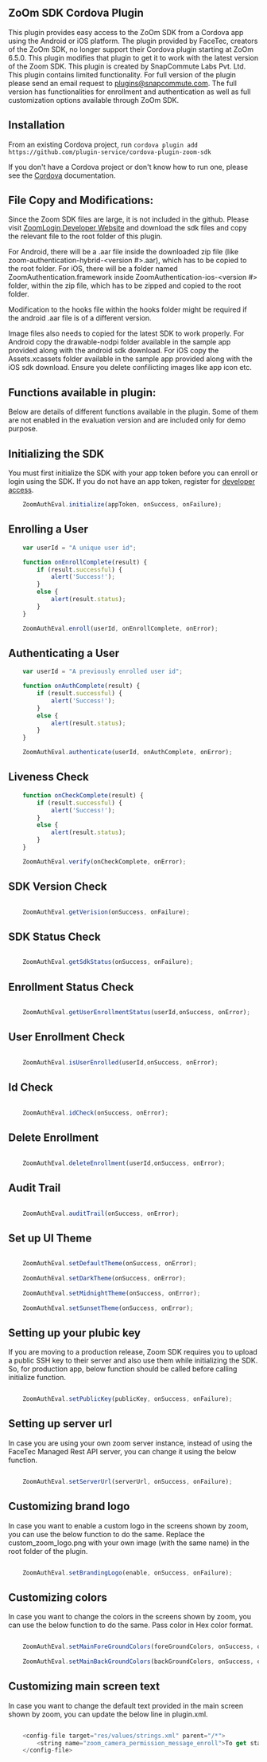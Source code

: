 
ZoOm SDK Cordova Plugin
-----------------------

This plugin provides easy access to the ZoOm SDK from a Cordova app using the Android or iOS platform. The plugin provided by FaceTec, creators of the ZoOm SDK, no longer support their Cordova plugin starting at ZoOm 6.5.0.  This plugin modifies that plugin to get it to work with the latest version of the Zoom SDK.  This plugin is created by SnapCommute Labs Pvt. Ltd.  This plugin contains limited functionality.  For full version of the plugin please send an email request to plugins@snapcommute.com. The full version has functionalities for enrollment and authentication as well as full customization options available through ZoOm SDK.

Installation
---------------
From an existing Cordova project, run `cordova plugin add https://github.com/plugin-service/cordova-plugin-zoom-sdk`

If you don't have a Cordova project or don't know how to run one, please see the [Cordova](https://cordova.apache.org/#getstarted) documentation.

File Copy and Modifications:
-
Since the Zoom SDK files are large, it is not included in the github. Please visit [ZoomLogin Developer Website](https://dev.zoomlogin.com) and download the sdk files and copy the relevant file to the root folder of this plugin.

For Android, there will be a .aar file inside the downloaded zip file (like zoom-authentication-hybrid-<version #>.aar), which has to be copied to the root folder. For iOS, there will be a folder named ZoomAuthentication.framework inside ZoomAuthentication-ios-<version #> folder, within the zip file, which has to be zipped and copied to the root folder.

Modification to the hooks file within the hooks folder might be required if the android .aar file is of a different version.

Image files also needs to copied for the latest SDK to work properly. For Android copy the drawable-nodpi folder available in the sample app provided along with the android sdk download. For iOS copy the Assets.xcassets folder available in the sample app provided along with the iOS sdk download. Ensure you delete confilicting images like app icon etc.

Functions available in plugin:
-

Below are details of different functions available in the plugin. Some of them are not enabled in the evaluation version and are included only for demo purpose.

Initializing the SDK
--------------------
You must first initialize the SDK with your app token before you can enroll or login using the SDK. If you do not have an app token, register for [developer access](https://dev.zoomlogin.com/).

```javascript
    ZoomAuthEval.initialize(appToken, onSuccess, onFailure);
```

Enrolling a User
----------------
```javascript
    var userId = "A unique user id";

    function onEnrollComplete(result) {
        if (result.successful) {
            alert('Success!');
        }
        else {
            alert(result.status);
        }
    }

    ZoomAuthEval.enroll(userId, onEnrollComplete, onError);
```


Authenticating a User
---------------------
```javascript
    var userId = "A previously enrolled user id";

    function onAuthComplete(result) {
        if (result.successful) {
            alert('Success!');
        }
        else {
            alert(result.status);
        }
    }

    ZoomAuthEval.authenticate(userId, onAuthComplete, onError);
```

Liveness Check
---------------------
```javascript
    function onCheckComplete(result) {
        if (result.successful) {
            alert('Success!');
        }
        else {
            alert(result.status);
        }
    }

    ZoomAuthEval.verify(onCheckComplete, onError);
```

SDK Version Check
---------------------
```javascript

    ZoomAuthEval.getVerision(onSuccess, onFailure);

```

SDK Status Check
---------------------
```javascript

    ZoomAuthEval.getSdkStatus(onSuccess, onFailure);

```

Enrollment Status Check
---------------------
```javascript

    ZoomAuthEval.getUserEnrollmentStatus(userId,onSuccess, onError);

```

User Enrollment Check
---------------------
```javascript

    ZoomAuthEval.isUserEnrolled(userId,onSuccess, onError);
```

Id Check
---------------------
```javascript
  
    ZoomAuthEval.idCheck(onSuccess, onError);
```

Delete Enrollment 
---------------------
```javascript

    ZoomAuthEval.deleteEnrollment(userId,onSuccess, onError);
```

Audit Trail
---------------------
```javascript

    ZoomAuthEval.auditTrail(onSuccess, onError);
```

Set up UI Theme
---------------------
```javascript

    ZoomAuthEval.setDefaultTheme(onSuccess, onError);
    
    ZoomAuthEval.setDarkTheme(onSuccess, onError);
        
    ZoomAuthEval.setMidnightTheme(onSuccess, onError);
            
    ZoomAuthEval.setSunsetTheme(onSuccess, onError);
```


Setting up your plubic key
-------------------------------
If you are moving to a production release, Zoom SDK requires you to upload a public SSH key to their server and also use them while initializing the SDK. So, for production app, below function should be called before calling initialize function.

```javascript

    ZoomAuthEval.setPublicKey(publicKey, onSuccess, onFailure);

```

Setting up server url
-------------------------
In case you are using your own zoom server instance, instead of using the FaceTec Managed Rest API server, you can change it using the below function.

```javascript

    ZoomAuthEval.setServerUrl(serverUrl, onSuccess, onFailure);

```

Customizing brand logo
-------------------------
In case you want to enable a custom logo in the screens shown by zoom, you can use the below function to do the same. Replace the custom_zoom_logo.png with your own image (with the same name) in the root folder of the plugin.

```javascript

    ZoomAuthEval.setBrandingLogo(enable, onSuccess, onFailure);

```

Customizing colors
-------------------------
In case you want to change the colors in the screens shown by zoom, you can use the below function to do the same. Pass color in Hex color format.

```javascript

    ZoomAuthEval.setMainForeGroundColors(foreGroundColors, onSuccess, onFailure);
    
    ZoomAuthEval.setMainBackGroundColors(backGroundColors, onSuccess, onFailure);

```

Customizing main screen text
-------------------------------
In case you want to change the default text provided in the main screen shown by zoom, you can update the below line in plugin.xml.

```javascript

    <config-file target="res/values/strings.xml" parent="/*">
        <string name="zoom_camera_permission_message_enroll">To get started with ZoOm,\nenable access to your selfie camera.        </string>
    </config-file> 

```

